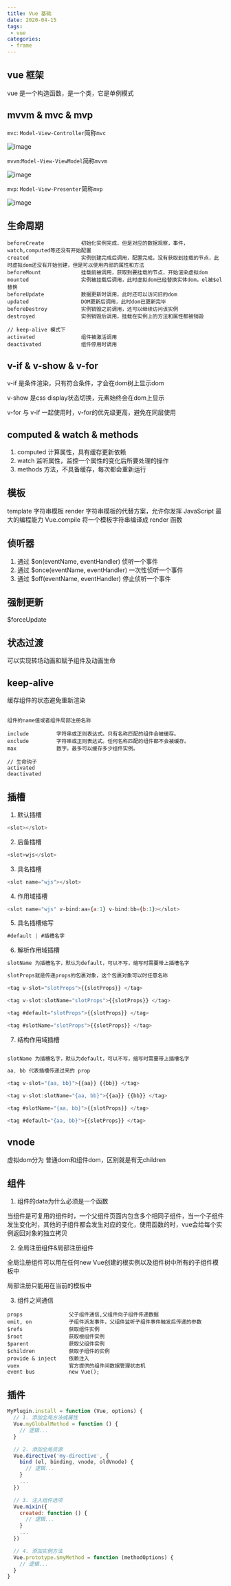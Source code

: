 ```yaml
---
title: Vue 基础
date: 2020-04-15
tags:
 - vue
categories:
 - frame
---
```


## vue 框架

vue 是一个构造函数，是一个类，它是单例模式

## mvvm & mvc & mvp

`mvc`: `Model-View-Controller`简称`mvc`

![image](./images/15226743-7b9ec190c760b7a8.png)

`mvvm`:`Model-View-ViewModel`简称`mvvm`

![image](./images/15226743-1b2adc4a66e12c6e.png)

`mvp`: `Model-View-Presenter`简称`mvp`

![image](./images/15226743-cc8ce0ab83777e7a.png)

## 生命周期

```api
beforeCreate            初始化实例完成，但是对应的数据观察，事件，watch,computed等还没有开始配置            
created                 实例创建完成后调用，配置完成，没有获取到挂载的节点，此时虚拟dom还没有开始创建，但是可以使用内部的属性和方法
beforeMount             挂载前被调用，获取到要挂载的节点，开始渲染虚拟dom
mounted                 实例被挂载后调用，此时虚拟dom已经替换实体dom，el被$el替换
beforeUpdate            数据更新时调用，此时还可以访问旧的dom
updated                 DOM更新后调用，此时dom已更新完毕
beforeDestroy           实例销毁之前调用，还可以继续访问该实例
destroyed               实例销毁后调用，挂载在实例上的方法和属性都被销毁

// keep-alive 模式下
activated               组件被激活调用
deactivated             组件停用时调用
```

## v-if & v-show & v-for

v-if 是条件渲染，只有符合条件，才会在dom树上显示dom

v-show 是css display状态切换，元素始终会在dom上显示

v-for 与 v-if 一起使用时，v-for的优先级更高，避免在同层使用

## computed & watch & methods

1. computed 计算属性，具有缓存更新依赖
2. watch    监听属性，监控一个属性的变化后所要处理的操作
3. methods  方法，不具备缓存，每次都会重新运行


## 模板

template            字符串模板
render              字符串模板的代替方案，允许你发挥 JavaScript 最大的编程能力
Vue.compile         将一个模板字符串编译成 render 函数

## 侦听器

1. 通过 $on(eventName, eventHandler) 侦听一个事件
2. 通过 $once(eventName, eventHandler) 一次性侦听一个事件
3. 通过 $off(eventName, eventHandler) 停止侦听一个事件

## 强制更新

$forceUpdate

## 状态过渡

可以实现转场动画和赋予组件及动画生命

## keep-alive

缓存组件的状态避免重新渲染

```api

组件的name值或者组件局部注册名称

include         字符串或正则表达式。只有名称匹配的组件会被缓存。 
exclude         字符串或正则表达式。任何名称匹配的组件都不会被缓存。
max             数字。最多可以缓存多少组件实例。

// 生命钩子
activated
deactivated
```

## 插槽

1. 默认插槽

```js
<slot></slot>
```

2. 后备插槽

```js
<slot>wjs</slot>
```

3. 具名插槽

```js
<slot name="wjs"></slot>
```

4. 作用域插槽

```js
<slot name="wjs" v-bind:aa={a:1} v-bind:bb={b:1}></slot>
```

5. 具名插槽缩写

```js
#default | #插槽名字
```

6. 解析作用域插槽

```js
slotName 为插槽名字，默认为default，可以不写，缩写时需要带上插槽名字

slotProps就是传递props的包裹对象，这个包裹对象可以时任意名称

<tag v-slot="slotProps">{{slotProps}} </tag>

<tag v-slot:slotName="slotProps">{{slotProps}} </tag>

<tag #default="slotProps">{{slotProps}} </tag>

<tag #slotName="slotProps">{{slotProps}} </tag>
```

7. 结构作用域插槽

```js

slotName 为插槽名字，默认为default，可以不写，缩写时需要带上插槽名字

aa, bb 代表插槽传递过来的 prop

<tag v-slot="{aa, bb}">{{aa}} {{bb}} </tag>

<tag v-slot:slotName="{aa, bb}">{{aa}} {{bb}} </tag>

<tag #slotName="{aa, bb}">{{slotProps}} </tag>

<tag #default="{aa, bb}">{{slotProps}} </tag>

```

## vnode

虚拟dom分为 普通dom和组件dom，区别就是有无children

## 组件

1. 组件的data为什么必须是一个函数

当组件是可复用的组件时，一个父组件页面内包含多个相同子组件，当一个子组件发生变化时，其他的子组件都会发生对应的变化，使用函数的时，vue会给每个实例返回对象的独立拷贝

2. 全局注册组件&局部注册组件

全局注册组件可以用在任何new Vue创建的根实例以及组件树中所有的子组件模板中

局部注册只能用在当前的模板中

3. 组件之间通信

```api
props               父子组件通信,父组件向子组件传递数据
emit, on            子组件派发事件，父组件监听子组件事件触发后传递的参数
$refs               获取组件实例
$root               获取根组件实例
$parent             获取父组件实例
$children           获取子组件的实例
provide & inject    依赖注入
vuex                官方提供的组件间数据管理状态机
event bus           new Vue();
```

## 插件

```javascript
MyPlugin.install = function (Vue, options) {
  // 1. 添加全局方法或属性
  Vue.myGlobalMethod = function () {
    // 逻辑...
  }

  // 2. 添加全局资源
  Vue.directive('my-directive', {
    bind (el, binding, vnode, oldVnode) {
      // 逻辑...
    }
    ...
  })

  // 3. 注入组件选项
  Vue.mixin({
    created: function () {
      // 逻辑...
    }
    ...
  })

  // 4. 添加实例方法
  Vue.prototype.$myMethod = function (methodOptions) {
    // 逻辑...
  }
}
```